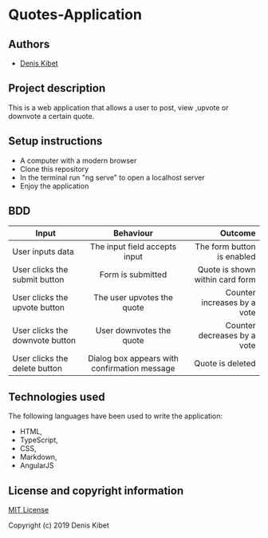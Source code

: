 # Quotes-Application

## Authors
- [Denis Kibet](https://github.com/Kibet1816)

## Project description
This is a web application that allows a user to post, view ,upvote or downvote a certain quote.
 
## Setup instructions
- A computer with a modern browser
- Clone this repository
- In the terminal run "ng serve" to open a localhost server
- Enjoy the application

## BDD
| Input        | Behaviour           | Outcome  |
| ------------- |:-------------:| -----:|
| User inputs data | The input field accepts input | The form button is enabled |
| User clicks the submit button | Form is submitted | Quote is shown within card form |
| User clicks the upvote button | The user upvotes the quote | Counter increases by a vote |
| User clicks the downvote button | User downvotes the quote | Counter decreases by a vote |
| User clicks the delete button | Dialog box appears with confirmation message | Quote is deleted |



## Technologies used
The following languages have been used to write the application:
- HTML,
- TypeScript,
- CSS, 
- Markdown,
- AngularJS

## License and copyright information

[MIT License](https://github.com/Kibet1816/Quotes-app/blob/gh-pages/license.md) 

Copyright (c) 2019 Denis Kibet
